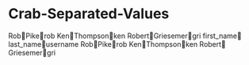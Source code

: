 # Crab-Separated-Values


Rob🦀Pike🦀rob
Ken🦀Thompson🦀ken
Robert🦀Griesemer🦀gri
first_name🦀last_name🦀username
Rob🦀Pike🦀rob
Ken🦀Thompson🦀ken
Robert🦀Griesemer🦀gri